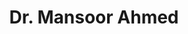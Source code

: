 ---
layout: doctor
profilePic : https://firebasestorage.googleapis.com/v0/b/dr-appointment-booking-app.appspot.com/o/provider%2Fprofile_pic%2FMansoor_Ahmed.jpeg?alt=media&token=6eb0a74e-697f-4b52-8610-3619aa7cf25b
title: Dr. Mansoor Ahmed
specialties: Psychiatrist
description: With 10 years of experience, Dr. Mansoor Ahmed is a highly accomplished psychiatrist. He was awarded the WASP Young psychiatrist award in 2016 and recognized as a Bucharest Early Career Psychiatrist in 2019. His dedication and expertise make him a valuable asset to our clinic.
yearsOfExp: 10
location: Srinagar
contact: null
hospitalName: Modern hospitals
avl_days: null
_id: fbe6c85f1dada52958af5bba
---